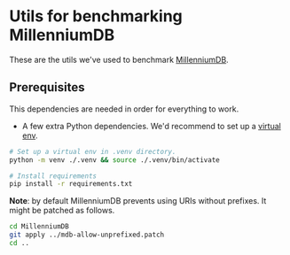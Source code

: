 # Utils for benchmarking MillenniumDB

These are the utils we've used to benchmark [MillenniumDB](https://github.com/MillenniumDB/MillenniumDB).

## Prerequisites

This dependencies are needed in order for everything to work.

* A few extra Python dependencies. We'd recommend to set up a [virtual env](https://docs.python.org/3/library/venv.html).

```bash
# Set up a virtual env in .venv directory.
python -m venv ./.venv && source ./.venv/bin/activate

# Install requirements
pip install -r requirements.txt
```

**Note**: by default MillenniumDB prevents using URIs without prefixes. It might be patched as follows.

```bash
cd MillenniumDB
git apply ../mdb-allow-unprefixed.patch
cd ..
```
